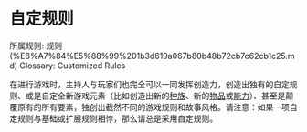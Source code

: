 # 自定规则

所属规则: 规则 (%E8%A7%84%E5%88%99%201b3d619a067b80b48b72cb7c62cb1c25.md)
Glossary: Customized Rules

在进行游戏时，主持人与玩家们也完全可以一同发挥创造力，创造出独有的自定规则、或是自定全新游戏元素（比如创造出新的[种族](%E7%A7%8D%E6%97%8F%201b3d619a067b803da419db8bd9eb17e5.md)、新的[物品](%E7%89%A9%E5%93%81%201b3d619a067b803f863edfb283e94d9a.md)或[能力](%E8%83%BD%E5%8A%9B%201b3d619a067b80139849d21869c19f49.md)）、甚至是颠覆原有的所有要素，独创出截然不同的游戏规则和故事风格。请注意：如果一项自定规则与基础或扩展规则相悖，那么请总是采用自定规则。